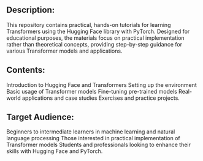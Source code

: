 ## Description:

This repository contains practical, hands-on tutorials for learning Transformers using the Hugging Face library with PyTorch. Designed for educational purposes, the materials focus on practical implementation rather than theoretical concepts, providing step-by-step guidance for various Transformer models and applications.

## Contents:

Introduction to Hugging Face and Transformers
Setting up the environment
Basic usage of Transformer models
Fine-tuning pre-trained models
Real-world applications and case studies
Exercises and practice projects.

## Target Audience:

Beginners to intermediate learners in machine learning and natural language processing
Those interested in practical implementation of Transformer models
Students and professionals looking to enhance their skills with Hugging Face and PyTorch.
